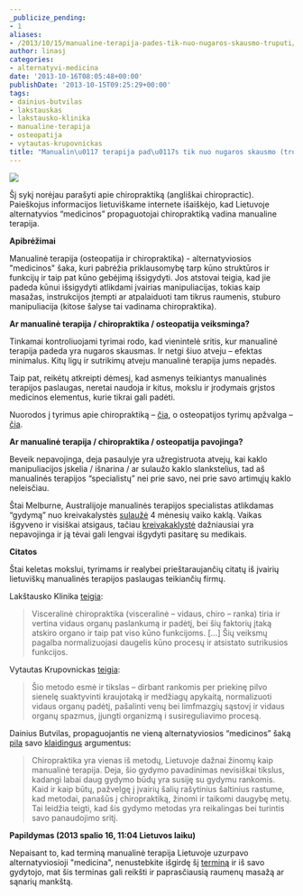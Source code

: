 ```yaml
---
_publicize_pending:
- 1
aliases:
- /2013/10/15/manualine-terapija-pades-tik-nuo-nugaros-skausmo-truputi/
author: linasj
categories:
- alternatyvi-medicina
date: '2013-10-16T08:05:48+00:00'
publishDate: '2013-10-15T09:25:29+00:00'
tags:
- dainius-butvilas
- lakstauskas
- lakstausko-klinika
- manualine-terapija
- osteopatija
- vytautas-krupovnickas
title: "Manualin\u0117 terapija pad\u0117s tik nuo nugaros skausmo (truput\u012F)"
---
```

[![](http://farm4.staticflickr.com/3474/3812999850_e2bb2e0d89_z.jpg)](http://www.flickr.com/photos/chiropractic/3812999850/in/photolist-6NWC1J-6NYAFL-6XQinM-6XQNHq-72vyo8-7qPHvL-9QWkLN-9yh5Yk-dbfgqD-dbfe18-bNwQLz-bkEgeh-8vduFU-9cxicD-bDTKGj-ckwuMN-bjwYPk-8EgpaW-8JCmNy-d66itq-8bd6qJ-dm9316-cvSEMo-daa9rW-d66iXs-aYYsH8-7LUiSL-acYjYN-dqAbfV-8Uu64g-9DX5jQ-9p3tQN-9oZpWX-7J6ZHH-b4RVoa-aAEGi5-aorJsG-bg5g3F-cw7bx9-cvMcof-d66Vxy-d669To-cokpqq-ahFFHt-87fJvc-dUYjaA-9TLQZL-9TLQQj-9TLQDA-9TLRcm-7yA7U6/)

Šį sykį norėjau parašyti apie chiropraktiką (angliškai chiropractic). Paieškojus informacijos lietuviškame internete išaiškėjo, kad Lietuvoje alternatyvios “medicinos” propaguotojai chiropraktiką vadina manualine terapija.

**Apibrėžimai**

Manualinė terapija (osteopatija ir chiropraktika) - alternatyviosios "medicinos" šaka, kuri pabrėžia priklausomybę tarp kūno struktūros ir funkcijų ir taip pat kūno gebėjimą išsigydyti. Jos atstovai teigia, kad jie padeda kūnui išsigydyti atlikdami įvairias manipuliacijas, tokias kaip masažas, instrukcijos įtempti ar atpalaiduoti tam tikrus raumenis, stuburo manipuliacija (kitose šalyse tai vadinama chiropraktika).

**Ar manualinė terapija / chiropraktika / osteopatija veiksminga?**

Tinkamai kontroliuojami tyrimai rodo, kad vienintelė sritis, kur manualinė terapija padeda yra nugaros skausmas. Ir netgi šiuo atveju – efektas minimalus. Kitų ligų ir sutrikimų atveju manualinė terapija jums nepadės.

Taip pat, reikėtų atkreipti dėmesį, kad asmenys teikiantys manualinės terapijos paslaugas, neretai naudoja ir kitus, mokslu ir įrodymais grįstos medicinos elementus, kurie tikrai gali padėti.

Nuorodos į tyrimus apie chiropraktiką – [čia](http://www.sciencebasedmedicine.org/reference/chiropractic/#research), o osteopatijos tyrimų apžvalga – [čia](http://www.nhs.uk/Conditions/Osteopathy/Pages/evidence.aspx).

**Ar manualinė terapija / chiropraktika / osteopatija pavojinga?**

Beveik nepavojinga, deja pasaulyje yra užregistruota atvejų, kai kaklo manipuliacijos įskelia / išnarina / ar sulaužo kaklo slankstelius, tad aš manualinės terapijos “specialistų” nei prie savo, nei prie savo artimųjų kaklo neleisčiau.

Štai Melburne, Australijoje manualinės terapijos specialistas atlikdamas “gydymą” nuo kreivakalystės [sulaužė](http://www.theage.com.au/national/health/call-for-age-limit-after-chiropractor-breaks-babys-neck-20130928-2ul6e.html) 4 mėnesių vaiko kaklą. Vaikas išgyveno ir visiškai atsigaus, tačiau [kreivakaklystė](http://en.wikipedia.org/wiki/Torticollis) dažniausiai yra nepavojinga ir ją tėvai gali lengvai išgydyti pasitarę su medikais.

**Citatos**

Štai keletas mokslui, tyrimams ir realybei prieštaraujančių citatų iš įvairių lietuviškų manualinės terapijos paslaugas teikiančių firmų.

Lakštausko Klinika [teigia](http://lakstauskas.lt/n/Visceraline-chiropraktika--klausimai-ir-atsakymai/25/51/):

> Visceralinė chiropraktika (visceralinė – vidaus, chiro – ranka) tiria ir vertina vidaus organų paslankumą ir padėtį, bei šių faktorių įtaką atskiro organo ir taip pat viso kūno funkcijoms. […] Šių veiksmų pagalba normalizuojasi daugelis kūno procesų ir atsistato sutrikusios funkcijos.


Vytautas Krupovnickas [teigia](http://www.vytautaskrupovnickas.lt/index.php?page=apie-visceraline-chiropraktika):

> Šio metodo esmė ir tikslas – dirbant rankomis per priekinę pilvo sienelę suaktyvinti kraujotaką ir medžiagų apykaitą, normalizuoti vidaus organų padėtį, pašalinti venų bei limfmazgių sąstovį ir vidaus organų spazmus, įjungti organizmą i susireguliavimo procesą.


Dainius Butvilas, propaguojantis ne vieną alternatyviosios “medicinos” šaką [pila](http://www.sveikaszmogus.lt/Terapijos-2407-Kontroversiskoji_chiropraktika) savo [klaidingus](http://lt.wikipedia.org/wiki/Argumentas_i%C5%A1_senumo) argumentus:

> Chiropraktika yra vienas iš metodų, Lietuvoje dažnai žinomų kaip manualinė terapija. Deja, šio gydymo pavadinimas nevisiškai tikslus, kadangi labai daug gydymo būdų yra susiję su gydymu rankomis. Kaid ir kaip būtų, pažvelgę į įvairių šalių rašytinius šaltinius rastume, kad metodai, panašūs į chiropraktiką, žinomi ir taikomi daugybę metų. Tai leidžia teigti, kad šis gydymo metodas yra reikalingas bei turintis savo panaudojimo sritį.


**Papildymas (2013 spalio 16, 11:04 Lietuvos laiku)**

Nepaisant to, kad terminą manualinė terapija Lietuvoje uzurpavo alternatyviosioji "medicina", nenustebkite išgirdę šį [terminą](http://en.wikipedia.org/wiki/Manual_therapy) ir iš savo gydytojo, mat šis terminas gali reikšti ir paprasčiausią raumenų masažą ar sąnarių mankštą.
